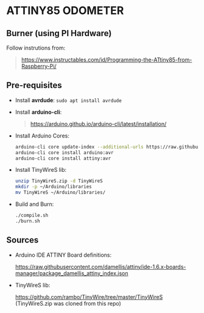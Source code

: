 # ATTINY85 ODOMETER

## Burner (using PI Hardware)

Follow instrutions from:

> https://www.instructables.com/id/Programming-the-ATtiny85-from-Raspberry-Pi/

## Pre-requisites

- Install **avrdude**: `sudo apt install avrdude`

- Install **arduino-cli**:

  > https://arduino.github.io/arduino-cli/latest/installation/


- Install Arduino Cores:

  ```bash
  arduino-cli core update-index --additional-urls https://raw.githubusercontent.com/damellis/attiny/ide-1.6.x-boards-manager/package_damellis_attiny_index.json
  arduino-cli core install arduino:avr
  arduino-cli core install attiny:avr
  ```

- Install TinyWireS lib:

  ```bash
  unzip TinyWireS.zip -d TinyWireS
  mkdir -p ~/Arduino/libraries
  mv TinyWireS ~/Arduino/libraries/
  ```

- Build and Burn:

  ```bash
  ./compile.sh
  ./burn.sh
  ```


## Sources

- Arduino IDE ATTINY Board definitions:

  https://raw.githubusercontent.com/damellis/attiny/ide-1.6.x-boards-manager/package_damellis_attiny_index.json


- TinyWireS lib:

  https://github.com/rambo/TinyWire/tree/master/TinyWireS (TinyWireS.zip was cloned from this repo)

